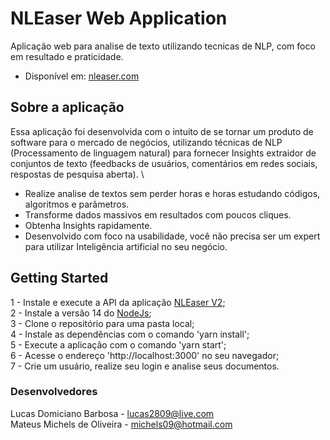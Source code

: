 # NLEaser Web Application

Aplicação web para analise de texto utilizando tecnicas de NLP, com foco em resultado e praticidade.

- Disponível em: [nleaser.com](https://nleaser.com)


## Sobre a aplicação

Essa aplicação foi desenvolvida com o intuito de se tornar um produto de software para o mercado de negócios, utilizando técnicas de NLP (Processamento de linguagem natural) para fornecer Insights extraidor de conjuntos de texto (feedbacks de usuários, comentários em redes sociais, respostas de pesquisa aberta). \

* Realize analise de textos sem perder horas e horas estudando códigos, algoritmos e parâmetros.
* Transforme dados massivos em resultados com poucos cliques.
* Obtenha Insights rapidamente.
* Desenvolvido com foco na usabilidade, você não precisa ser um expert para utilizar Inteligência artificial no seu negócio.


## Getting Started

1 - Instale e execute a API da aplicação [NLEaser V2](https://github.com/MMichels/NLEaser_v2); \
2 - Instale a versão 14 do [NodeJs](https://nodejs.org/download/release/v14.15.1/); \
3 - Clone o repositório para uma pasta local; \
4 - Instale as dependências com o comando 'yarn install'; \
5 - Execute a aplicação com o comando 'yarn start'; \
6 - Acesse o endereço 'http://localhost:3000' no seu navegador; \
7 - Crie um usuário, realize seu login e analise seus documentos.


### Desenvolvedores

Lucas Domiciano Barbosa - lucas2809@live.com \
Mateus Michels de Oliveira - michels09@hotmail.com
